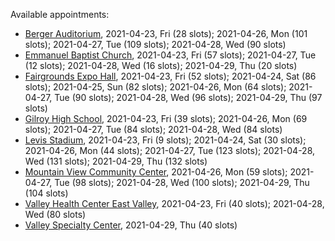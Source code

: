 Available appointments:

* [Berger Auditorium](https://schedulecare.sccgov.org/mychartprd/SignupAndSchedule/EmbeddedSchedule?id=132694&vt=1277&dept=101064003), 2021-04-23, Fri (28 slots); 2021-04-26, Mon (101 slots); 2021-04-27, Tue (109 slots); 2021-04-28, Wed (90 slots)
* [Emmanuel Baptist Church](https://schedulecare.sccgov.org/mychartprd/SignupAndSchedule/EmbeddedSchedule?id=132871&vt=1277&dept=101064006), 2021-04-23, Fri (57 slots); 2021-04-27, Tue (12 slots); 2021-04-28, Wed (16 slots); 2021-04-29, Thu (20 slots)
* [Fairgrounds Expo Hall](https://schedulecare.sccgov.org/mychartprd/SignupAndSchedule/EmbeddedSchedule?id=132726&vt=1277&dept=101064002), 2021-04-23, Fri (52 slots); 2021-04-24, Sat (86 slots); 2021-04-25, Sun (82 slots); 2021-04-26, Mon (64 slots); 2021-04-27, Tue (90 slots); 2021-04-28, Wed (96 slots); 2021-04-29, Thu (97 slots)
* [Gilroy High School](https://schedulecare.sccgov.org/mychartprd/SignupAndSchedule/EmbeddedSchedule?id=132980&vt=1277&dept=101064008), 2021-04-23, Fri (39 slots); 2021-04-26, Mon (69 slots); 2021-04-27, Tue (84 slots); 2021-04-28, Wed (84 slots)
* [Levis Stadium](https://schedulecare.sccgov.org/mychartprd/SignupAndSchedule/EmbeddedSchedule?id=132723&vt=1277&dept=101064004), 2021-04-23, Fri (9 slots); 2021-04-24, Sat (30 slots); 2021-04-26, Mon (44 slots); 2021-04-27, Tue (123 slots); 2021-04-28, Wed (131 slots); 2021-04-29, Thu (132 slots)
* [Mountain View Community Center](https://schedulecare.sccgov.org/mychartprd/SignupAndSchedule/EmbeddedSchedule?id=132472&vt=1277&dept=101064001), 2021-04-26, Mon (59 slots); 2021-04-27, Tue (98 slots); 2021-04-28, Wed (100 slots); 2021-04-29, Thu (104 slots)
* [Valley Health Center East Valley](https://schedulecare.sccgov.org/mychartprd/SignupAndSchedule/EmbeddedSchedule?id=132268&vt=1277&dept=101064007), 2021-04-23, Fri (40 slots); 2021-04-28, Wed (80 slots)
* [Valley Specialty Center](https://schedulecare.sccgov.org/mychartprd/SignupAndSchedule/EmbeddedSchedule?id=132277&vt=1277&dept=101001072), 2021-04-29, Thu (40 slots)
